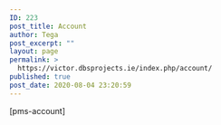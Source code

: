 ```yaml
---
ID: 223
post_title: Account
author: Tega
post_excerpt: ""
layout: page
permalink: >
  https://victor.dbsprojects.ie/index.php/account/
published: true
post_date: 2020-08-04 23:20:59
---
```

[pms-account]